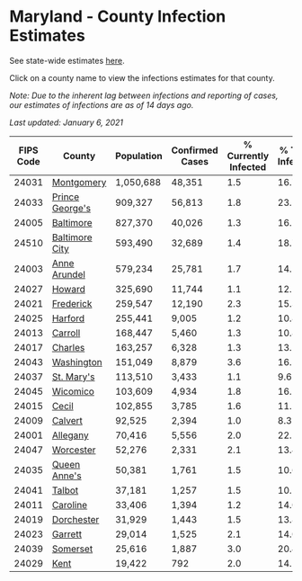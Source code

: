 # Maryland - County Infection Estimates

See state-wide estimates [here](/infections/us-md).

Click on a county name to view the infections estimates for that county.

*Note: Due to the inherent lag between infections and reporting of cases, our estimates of infections are as of 14 days ago.*

*Last updated: January 6, 2021*

|   FIPS Code |                             County |   Population |   Confirmed Cases |   % Currently Infected |   % Total Infected |
|-------------|------------------------------------|--------------|-------------------|------------------------|--------------------|
|       24031 |           [Montgomery](montgomery) |    1,050,688 |            48,351 |                    1.5 |               16.7 |
|       24033 | [Prince George's](prince-george's) |      909,327 |            56,813 |                    1.8 |               23.5 |
|       24005 |             [Baltimore](baltimore) |      827,370 |            40,026 |                    1.3 |               16.2 |
|       24510 |   [Baltimore City](baltimore-city) |      593,490 |            32,689 |                    1.4 |               18.7 |
|       24003 |       [Anne Arundel](anne-arundel) |      579,234 |            25,781 |                    1.7 |               14.5 |
|       24027 |                   [Howard](howard) |      325,690 |            11,744 |                    1.1 |               12.2 |
|       24021 |             [Frederick](frederick) |      259,547 |            12,190 |                    2.3 |               15.3 |
|       24025 |                 [Harford](harford) |      255,441 |             9,005 |                    1.2 |               10.8 |
|       24013 |                 [Carroll](carroll) |      168,447 |             5,460 |                    1.3 |               10.8 |
|       24017 |                 [Charles](charles) |      163,257 |             6,328 |                    1.3 |               13.2 |
|       24043 |           [Washington](washington) |      151,049 |             8,879 |                    3.6 |               16.5 |
|       24037 |           [St. Mary's](st.-mary's) |      113,510 |             3,433 |                    1.1 |                9.6 |
|       24045 |               [Wicomico](wicomico) |      103,609 |             4,934 |                    1.8 |               16.2 |
|       24015 |                     [Cecil](cecil) |      102,855 |             3,785 |                    1.6 |               11.2 |
|       24009 |                 [Calvert](calvert) |       92,525 |             2,394 |                    1.0 |                8.3 |
|       24001 |               [Allegany](allegany) |       70,416 |             5,556 |                    2.0 |               22.1 |
|       24047 |             [Worcester](worcester) |       52,276 |             2,331 |                    2.1 |               13.4 |
|       24035 |       [Queen Anne's](queen-anne's) |       50,381 |             1,761 |                    1.5 |               10.6 |
|       24041 |                   [Talbot](talbot) |       37,181 |             1,257 |                    1.5 |               10.1 |
|       24011 |               [Caroline](caroline) |       33,406 |             1,394 |                    1.2 |               14.0 |
|       24019 |           [Dorchester](dorchester) |       31,929 |             1,443 |                    1.5 |               13.8 |
|       24023 |                 [Garrett](garrett) |       29,014 |             1,525 |                    2.1 |               14.0 |
|       24039 |               [Somerset](somerset) |       25,616 |             1,887 |                    3.0 |               20.4 |
|       24029 |                       [Kent](kent) |       19,422 |               792 |                    2.0 |               14.1 |